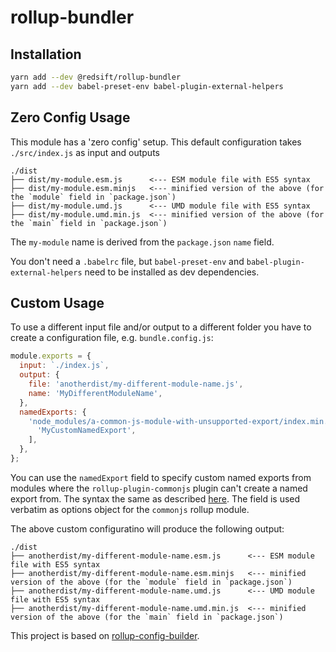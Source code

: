 # rollup-bundler

## Installation

```bash
yarn add --dev @redsift/rollup-bundler
yarn add --dev babel-preset-env babel-plugin-external-helpers
```

## Zero Config Usage

This module has a 'zero config' setup. This default configuration takes `./src/index.js` as input and outputs

```
./dist
├── dist/my-module.esm.js      <--- ESM module file with ES5 syntax
├── dist/my-module.esm.minjs   <--- minified version of the above (for the `module` field in `package.json`)
├── dist/my-module.umd.js      <--- UMD module file with ES5 syntax
├── dist/my-module.umd.min.js  <--- minified version of the above (for the `main` field in `package.json`)
```

The `my-module` name is derived from the `package.json` `name` field.

You don't need a `.babelrc` file, but `babel-preset-env` and `babel-plugin-external-helpers` need to be installed as dev dependencies.

## Custom Usage

To use a different input file and/or output to a different folder you have to create a configuration file, e.g. `bundle.config.js`:

```js
module.exports = {
  input: `./index.js`,
  output: {
    file: 'anotherdist/my-different-module-name.js',
    name: 'MyDifferentModuleName',
  },
  namedExports: {
    'node_modules/a-common-js-module-with-unsupported-export/index.min.js': [
      'MyCustomNamedExport',
    ],
  },
};
```

You can use the `namedExport` field to specify custom named exports from modules where the `rollup-plugin-commonjs` plugin can't create a named export from. The syntax the same as described [here](https://github.com/rollup/rollup-plugin-commonjs#custom-named-exports). The field is used verbatim as options object for the `commonjs` rollup module.

The above custom configuratino will produce the following output:

```
./dist
├── anotherdist/my-different-module-name.esm.js      <--- ESM module file with ES5 syntax
├── anotherdist/my-different-module-name.esm.minjs   <--- minified version of the above (for the `module` field in `package.json`)
├── anotherdist/my-different-module-name.umd.js      <--- UMD module file with ES5 syntax
├── anotherdist/my-different-module-name.umd.min.js  <--- minified version of the above (for the `main` field in `package.json`)
```

This project is based on [rollup-config-builder](https://github.com/Donov4n/rollup-config-builder).